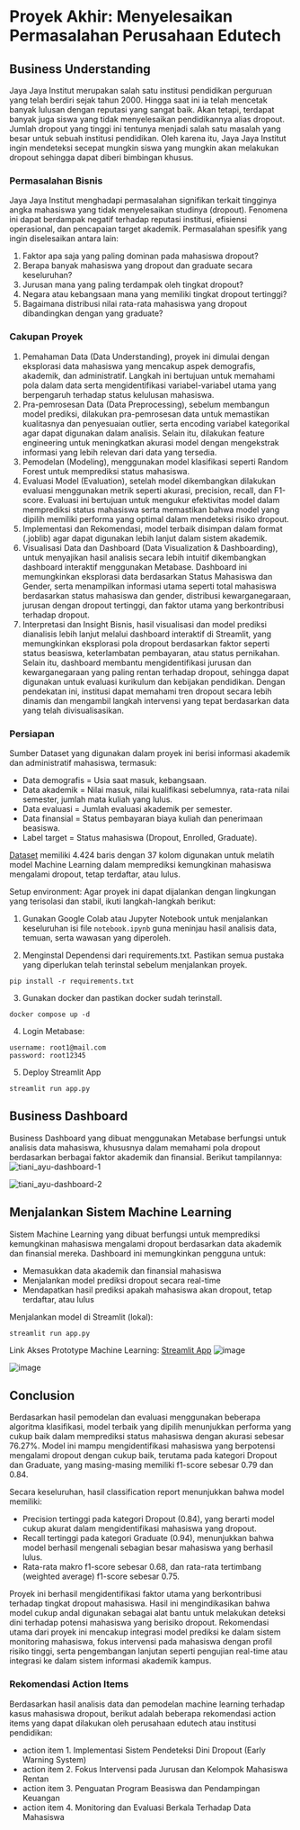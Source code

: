 # Proyek Akhir: Menyelesaikan Permasalahan Perusahaan Edutech

## Business Understanding
Jaya Jaya Institut merupakan salah satu institusi pendidikan perguruan yang telah berdiri sejak tahun 2000. Hingga saat ini ia telah mencetak banyak lulusan dengan reputasi yang sangat baik. Akan tetapi, terdapat banyak juga siswa yang tidak menyelesaikan pendidikannya alias dropout. Jumlah dropout yang tinggi ini tentunya menjadi salah satu masalah yang besar untuk sebuah institusi pendidikan. Oleh karena itu, Jaya Jaya Institut ingin mendeteksi secepat mungkin siswa yang mungkin akan melakukan dropout sehingga dapat diberi bimbingan khusus.

### Permasalahan Bisnis
Jaya Jaya Institut menghadapi permasalahan signifikan terkait tingginya angka mahasiswa yang tidak menyelesaikan studinya (dropout). Fenomena ini dapat berdampak negatif terhadap reputasi institusi, efisiensi operasional, dan pencapaian target akademik. Permasalahan spesifik yang ingin diselesaikan antara lain:
1. Faktor apa saja yang paling dominan pada mahasiswa dropout?
2. Berapa banyak mahasiswa yang dropout dan graduate secara keseluruhan?
3. Jurusan mana yang paling terdampak oleh tingkat dropout?
4. Negara atau kebangsaan mana yang memiliki tingkat dropout tertinggi?
5. Bagaimana distribusi nilai rata-rata mahasiswa yang dropout dibandingkan dengan yang graduate?

### Cakupan Proyek
1. Pemahaman Data (Data Understanding), proyek ini dimulai dengan eksplorasi data mahasiswa yang mencakup aspek demografis, akademik, dan administratif. Langkah ini bertujuan untuk memahami pola dalam data serta mengidentifikasi variabel-variabel utama yang berpengaruh terhadap status kelulusan mahasiswa.
2. Pra-pemrosesan Data (Data Preprocessing), sebelum membangun model prediksi, dilakukan pra-pemrosesan data untuk memastikan kualitasnya dan penyesuaian outlier, serta encoding variabel kategorikal agar dapat digunakan dalam analisis. Selain itu, dilakukan feature engineering untuk meningkatkan akurasi model dengan mengekstrak informasi yang lebih relevan dari data yang tersedia.
3. Pemodelan (Modeling), menggunakan model klasifikasi seperti Random Forest untuk memprediksi status mahasiswa.
4. Evaluasi Model (Evaluation), setelah model dikembangkan dilakukan evaluasi menggunakan metrik seperti akurasi, precision, recall, dan F1-score. Evaluasi ini bertujuan untuk mengukur efektivitas model dalam memprediksi status mahasiswa serta memastikan bahwa model yang dipilih memiliki performa yang optimal dalam mendeteksi risiko dropout.
5. Implementasi dan Rekomendasi, model terbaik disimpan dalam format (.joblib) agar dapat digunakan lebih lanjut dalam sistem akademik.
6. Visualisasi Data dan Dashboard (Data Visualization & Dashboarding), untuk menyajikan hasil analisis secara lebih intuitif dikembangkan dashboard interaktif menggunakan Metabase. Dashboard ini memungkinkan eksplorasi data berdasarkan Status Mahasiswa dan Gender, serta menampilkan informasi utama seperti total mahasiswa berdasarkan status mahasiswa dan gender, distribusi kewarganegaraan, jurusan dengan dropout tertinggi, dan faktor utama yang berkontribusi terhadap dropout.
7. Interpretasi dan Insight Bisnis, hasil visualisasi dan model prediksi dianalisis lebih lanjut melalui dashboard interaktif di Streamlit, yang memungkinkan eksplorasi pola dropout berdasarkan faktor seperti status beasiswa, keterlambatan pembayaran, atau status pernikahan. Selain itu, dashboard membantu mengidentifikasi jurusan dan kewarganegaraan yang paling rentan terhadap dropout, sehingga dapat digunakan untuk evaluasi kurikulum dan kebijakan pendidikan. Dengan pendekatan ini, institusi dapat memahami tren dropout secara lebih dinamis dan mengambil langkah intervensi yang tepat berdasarkan data yang telah divisualisasikan.

### Persiapan

Sumber Dataset yang digunakan dalam proyek ini berisi informasi akademik dan administratif mahasiswa, termasuk:
- Data demografis = Usia saat masuk, kebangsaan.
- Data akademik = Nilai masuk, nilai kualifikasi sebelumnya, rata-rata nilai semester, jumlah mata kuliah yang lulus.
- Data evaluasi = Jumlah evaluasi akademik per semester.
- Data finansial = Status pembayaran biaya kuliah dan penerimaan beasiswa.
- Label target = Status mahasiswa (Dropout, Enrolled, Graduate).

[Dataset](https://github.com/dicodingacademy/dicoding_dataset/blob/main/students_performance/data.csv)
memiliki 4.424 baris dengan 37 kolom digunakan untuk melatih model Machine Learning dalam memprediksi kemungkinan mahasiswa mengalami dropout, tetap terdaftar, atau lulus.

Setup environment:
Agar proyek ini dapat dijalankan dengan lingkungan yang terisolasi dan stabil, ikuti langkah-langkah berikut:

1. Gunakan Google Colab atau Jupyter Notebook untuk menjalankan keseluruhan isi file `notebook.ipynb` guna meninjau hasil analisis data, temuan, serta wawasan yang diperoleh.

2. Menginstal Dependensi dari requirements.txt. Pastikan semua pustaka yang diperlukan telah terinstal sebelum menjalankan proyek.

```
pip install -r requirements.txt
```

3. Gunakan docker dan pastikan docker sudah terinstall.

```
docker compose up -d
```

4. Login Metabase:

```
username: root1@mail.com
password: root12345
```

5. Deploy Streamlit App
```
streamlit run app.py
```


## Business Dashboard
Business Dashboard yang dibuat menggunakan Metabase berfungsi untuk analisis data mahasiswa, khususnya dalam memahami pola dropout berdasarkan berbagai faktor akademik dan finansial.  Berikut tampilannya:
![tiani_ayu-dashboard-1](https://github.com/user-attachments/assets/38126783-949f-4bce-ad87-22bffb9ceca9)

 ![tiani_ayu-dashboard-2](https://github.com/user-attachments/assets/0060e2d0-11cd-4b34-99d1-7cb11a9460c4)

## Menjalankan Sistem Machine Learning
Sistem Machine Learning yang dibuat berfungsi untuk memprediksi kemungkinan mahasiswa mengalami dropout berdasarkan data akademik dan finansial mereka. Dashboard ini memungkinkan pengguna untuk: 
- Memasukkan data akademik dan finansial mahasiswa
- Menjalankan model prediksi dropout secara real-time
- Mendapatkan hasil prediksi apakah mahasiswa akan dropout, tetap terdaftar, atau lulus

Menjalankan model di Streamlit (lokal):
```
streamlit run app.py
```
Link Akses Prototype Machine Learning: [Streamlit App](https://dudidudidam.streamlit.app/)
![image](https://github.com/user-attachments/assets/58a8ff17-e011-4767-8803-45c3712a9e59)

![image](https://github.com/user-attachments/assets/f3f3dd9e-40ba-4602-9ba5-a5e2f68fab09)

## Conclusion
Berdasarkan hasil pemodelan dan evaluasi menggunakan beberapa algoritma klasifikasi, model terbaik yang dipilih menunjukkan performa yang cukup baik dalam memprediksi status mahasiswa dengan akurasi sebesar 76.27%. Model ini mampu mengidentifikasi mahasiswa yang berpotensi mengalami dropout dengan cukup baik, terutama pada kategori Dropout dan Graduate, yang masing-masing memiliki f1-score sebesar 0.79 dan 0.84.

Secara keseluruhan, hasil classification report menunjukkan bahwa model memiliki:
- Precision tertinggi pada kategori Dropout (0.84), yang berarti model cukup akurat dalam mengidentifikasi mahasiswa yang dropout.
- Recall tertinggi pada kategori Graduate (0.94), menunjukkan bahwa model berhasil mengenali sebagian besar mahasiswa yang berhasil lulus.
- Rata-rata makro f1-score sebesar 0.68, dan rata-rata tertimbang (weighted average) f1-score sebesar 0.75.

Proyek ini berhasil mengidentifikasi faktor utama yang berkontribusi terhadap tingkat dropout mahasiswa. Hasil ini mengindikasikan bahwa model cukup andal digunakan sebagai alat bantu untuk melakukan deteksi dini terhadap potensi mahasiswa yang berisiko dropout. Rekomendasi utama dari proyek ini mencakup integrasi model prediksi ke dalam sistem monitoring mahasiswa, fokus intervensi pada mahasiswa dengan profil risiko tinggi, serta pengembangan lanjutan seperti pengujian real-time atau integrasi ke dalam sistem informasi akademik kampus. 

### Rekomendasi Action Items
Berdasarkan hasil analisis data dan pemodelan machine learning terhadap kasus mahasiswa dropout, berikut adalah beberapa rekomendasi action items yang dapat dilakukan oleh perusahaan edutech atau institusi pendidikan:
- action item 1. Implementasi Sistem Pendeteksi Dini Dropout (Early Warning System)
- action item 2. Fokus Intervensi pada Jurusan dan Kelompok Mahasiswa Rentan
- action item 3. Penguatan Program Beasiswa dan Pendampingan Keuangan
- action item 4. Monitoring dan Evaluasi Berkala Terhadap Data Mahasiswa
